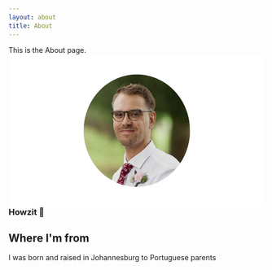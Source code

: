 ```yaml
---
layout: about
title: About
---
```


This is the About page.
<img align="left" src="/assets/images/db.png" width="550" height="300">

### Howzit 👋
## Where I'm from

I was born and raised in Johannesburg to Portuguese parents